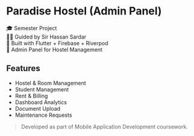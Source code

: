 # Paradise Hostel (Admin Panel)

🎓 Semester Project  
👨‍🏫 Guided by Sir Hassan Sardar  
📱 Built with Flutter + Firebase + Riverpod  
🔐 Admin Panel for Hostel Management

## Features
- Hostel & Room Management
- Student Management
- Rent & Billing
- Dashboard Analytics
- Document Upload
- Maintenance Requests

> Developed as part of Mobile Application Development coursework.
